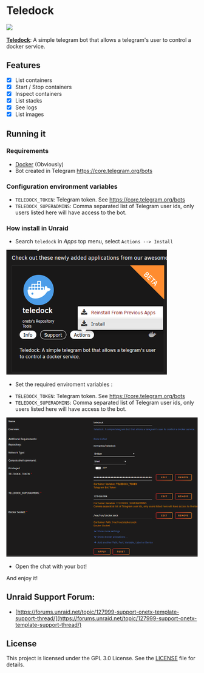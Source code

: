 # Teledock

<img src="https://github.com/MrMarble/teledock/raw/master/assets/teledcock.png" width="180">

**[Teledock](https://github.com/MrMarble/teledock)**: A simple telegram bot that allows a telegram's user to control a docker service.

## Features

- [x] List containers
- [x] Start / Stop containers
- [x] Inspect containers
- [x] List stacks
- [x] See logs
- [x] List images

## Running it

### Requirements

- [Docker](https://docker.com) (Obviously)
- Bot created in Telegram <a href="https://core.telegram.org/bots" target="_blank">https://core.telegram.org/bots</a>

### Configuration environment variables

- `TELEDOCK_TOKEN`: Telegram token. See <a href="https://core.telegram.org/bots" target="_blank">https://core.telegram.org/bots</a>
- `TELEDOCK_SUPERADMINS`: Comma separated list of Telegram user ids, only users listed here will have access to the bot.


### How install in Unraid

* Search `teledock` in *Apps* top menu, select `Actions --> Install`

![](teledock_app.png)


* Set the required enviroment variables :

- `TELEDOCK_TOKEN`: Telegram token. See https://core.telegram.org/bots
- `TELEDOCK_SUPERADMINS`: Comma separated list of Telegram user ids, only users listed here will have access to the bot.

![](container_config.png)

* Open the chat with your bot!

And enjoy it!




## Unraid Support Forum:
- [https://forums.unraid.net/topic/127999-support-onetx-template-support-thread/](https://forums.unraid.net/topic/127999-support-onetx-template-support-thread/)

## License

This project is licensed under the GPL 3.0 License. See the [LICENSE](..\LICENSE)
file for details.
